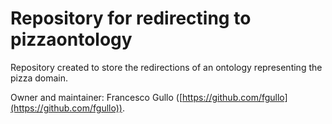 Repository for redirecting to pizzaontology
===================

Repository created to store the redirections of an ontology representing the pizza domain.

Owner and maintainer: Francesco Gullo ([https://github.com/fgullo](https://github.com/fgullo)).
